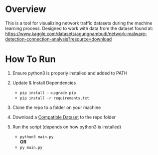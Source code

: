 # Overview

This is a tool for visualizing network traffic datasets during the machine learning process.
Designed to work with data from the dataset found at:
https://www.kaggle.com/datasets/agungpambudi/network-malware-detection-connection-analysis?resource=download


# How To Run

1. Ensure python3 is properly installed and added to PATH

2. Update & Install Dependencies  
    - `pip install --upgrade pip`
    - `pip install -r requirements.txt`

3. Clone the repo to a folder on your machine

4. Download a [Compatible Dataset](https://www.kaggle.com/datasets/agungpambudi/network-malware-detection-connection-analysis?resource=download) to the repo folder

5. Run the script (depends on how python3 is installed)
    - `python3 main.py`  
    **OR**
    - `py main.py`  

